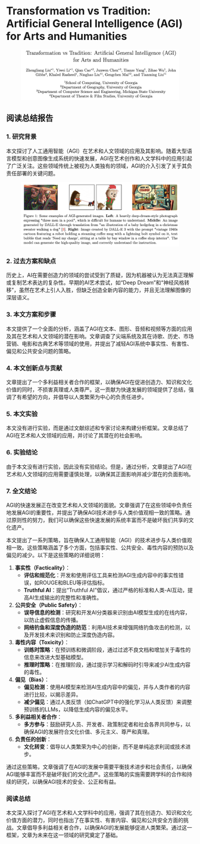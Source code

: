 # Transformation vs Tradition: Artificial General Intelligence (AGI) for Arts and Humanities

<figure><img src="../.gitbook/assets/image (8) (1) (1) (1) (1) (1) (1) (1) (1) (1) (1) (1) (1) (1) (1) (1) (1) (1) (1) (1) (1) (1) (1) (1) (1).png" alt=""><figcaption></figcaption></figure>

## 阅读总结报告

### 1. 研究背景

本文探讨了人工通用智能（AGI）在艺术和人文领域的应用及其影响。随着大型语言模型和创意图像生成系统的快速发展，AGI在艺术创作和人文学科中的应用引起了广泛关注。这些领域传统上被视为人类独有的领域，AGI的介入引发了关于其负责任部署的关键问题。

<figure><img src="../.gitbook/assets/image (9) (1) (1) (1) (1) (1) (1) (1) (1) (1) (1) (1) (1) (1) (1) (1) (1) (1) (1) (1) (1) (1).png" alt=""><figcaption></figcaption></figure>

### 2. 过去方案和缺点

历史上，AI在需要创造力的领域的尝试受到了质疑，因为机器被认为无法真正理解或复制艺术表达的复杂性。早期的AI艺术尝试，如“Deep Dream”和“神经风格转移”，虽然在艺术上引人入胜，但缺乏创造全新内容的能力，并且无法理解图像的深层语义。

### 3. 本文方案和步骤

本文提供了一个全面的分析，涵盖了AGI在文本、图形、音频和视频等方面的应用及其在艺术和人文领域的潜在影响。文章调查了尖端系统及其在诗歌、历史、市场营销、电影和古典艺术等领域的使用，并提出了减轻AGI系统中事实性、有害性、偏见和公共安全问题的策略。

### 4. 本文创新点与贡献

文章提出了一个多利益相关者合作的框架，以确保AGI在促进创造力、知识和文化价值的同时，不损害真理或人类尊严。这一贡献为快速发展的领域提供了总结，强调了有希望的方向，并倡导以人类繁荣为中心的负责任进步。

### 5. 本文实验

本文没有进行实验，而是通过文献综述和专家讨论来构建分析框架。文章总结了AGI在艺术和人文领域的应用，并讨论了其潜在的社会影响。

### 6. 实验结论

由于本文没有进行实验，因此没有实验结论。但是，通过分析，文章提出了AGI在艺术和人文领域的应用需要谨慎处理，以确保其正面影响并减少潜在的负面影响。

### 7. 全文结论

AGI的快速发展正在改变艺术和人文领域的面貌。文章强调了在这些领域中负责任地发展AGI的重要性，并提出了确保AGI技术进步与人类价值观相一致的策略。通过原则性的努力，我们可以确保这些快速发展的系统丰富而不是破坏我们共享的文化遗产。



本文提出了一系列策略，旨在确保人工通用智能（AGI）的技术进步与人类价值观相一致。这些策略涵盖了多个方面，包括事实性、公共安全、毒性内容的预防以及偏见的减少。以下是这些策略的详细说明：

1. **事实性（Facticality）**：
   * **评估和规范化**：开发和使用评估工具来检测AGI生成内容中的事实性错误，如ROUGE和BLEU等评估指标。
   * **Truthful AI**：提出“Truthful AI”倡议，通过严格的标准和人类-AI互动，提高AI生成输出的完整性和准确性。
2. **公共安全（Public Safety）**：
   * **误导信息的检测**：研究和开发AI分类器来识别由AI模型生成的在线内容，以防止虚假信息的传播。
   * **网络钓鱼和深度伪造的防范**：利用AI技术来增强网络钓鱼攻击的检测，以及开发技术来识别和防止深度伪造内容。
3. **毒性内容（Toxicity）**：
   * **训练时策略**：在预训练和微调阶段，通过过滤不良文档和增加关于毒性的信息来改进大型基础模型。
   * **推理时策略**：在推理阶段，通过提示学习和解码时引导来减少AI生成内容的毒性。
4. **偏见（Bias）**：
   * **偏见检测**：使用AI模型来检测AI生成内容中的偏见，并与人类作者的内容进行比较，以揭示差异。
   * **减少偏见**：通过人类反馈（如ChatGPT中的强化学习从人类反馈）来调整预训练的LLMs，以降低生成内容的偏见水平。
5. **多利益相关者合作**：
   * **多方参与**：鼓励研究人员、开发者、政策制定者和社会各界共同参与，以确保AGI的发展符合文化价值、多元主义、尊严和真理。
6. **负责任的创新**：
   * **文化转变**：倡导以人类繁荣为中心的创新，而不是单纯追求利润或技术进步。

通过这些策略，文章强调了在AGI的发展中需要平衡技术进步和社会责任，以确保AGI能够丰富而不是破坏我们的文化遗产。这些策略的实施需要跨学科的合作和持续的研究，以确保AGI技术的安全、公正和有益。





### 阅读总结

本文深入探讨了AGI在艺术和人文学科中的应用，强调了其在创造力、知识和文化价值方面的潜力，同时也指出了在事实性、有害内容、偏见和公共安全方面的挑战。文章倡导多利益相关者合作，以确保AGI的发展能够促进人类繁荣。通过这一框架，文章为未来在这一领域的研究奠定了基础。
